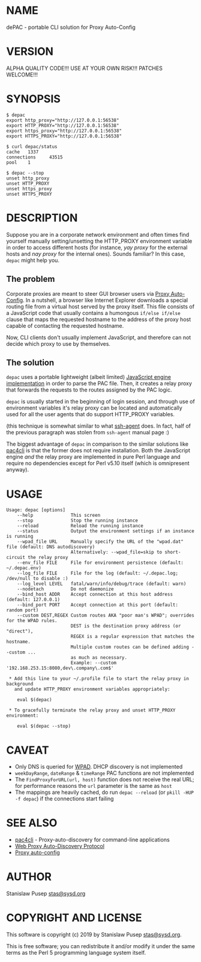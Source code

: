 # NAME

dePAC - portable CLI solution for Proxy Auto-Config

# VERSION

ALPHA QUALITY CODE!!! USE AT YOUR OWN RISK!!! PATCHES WELCOME!!!

# SYNOPSIS

    $ depac
    export http_proxy="http://127.0.0.1:56538"
    export HTTP_PROXY="http://127.0.0.1:56538"
    export https_proxy="http://127.0.0.1:56538"
    export HTTPS_PROXY="http://127.0.0.1:56538"

    $ curl depac/status
    cache   1337
    connections     43515
    pool    1

    $ depac --stop
    unset http_proxy
    unset HTTP_PROXY
    unset https_proxy
    unset HTTPS_PROXY

# DESCRIPTION

Suppose you are in a corporate network environment and often times find yourself
manually setting/unsetting the HTTP_PROXY environment variable in order to
access different hosts (for instance, _yay proxy_ for the external hosts and
_nay proxy_ for the internal ones). Sounds familiar? In this case, `depac` might
help you.

## The problem

Corporate proxies are meant to steer GUI browser users via
[Proxy Auto-Config](https://en.wikipedia.org/wiki/Proxy_auto-config). In a
nutshell, a browser like Internet Explorer downloads a special routing file
from a virtual host served by the proxy itself. This file consists of a
JavaScript code that usually contains a humongous `if/else if/else` clause
that maps the requested hostname to the address of the proxy host capable of
contacting the requested hostname.

Now, CLI clients don't usually implement JavaScript, and therefore can not
decide which proxy to use by themselves.

## The solution

`depac` uses a portable lightweight (albeit limited)
[JavaScript engine implementation](https://metacpan.org/pod/JE) in order to
parse the PAC file. Then, it creates a relay proxy that forwards the requests to
the routes assigned by the PAC logic.

`depac` is usually started in the beginning of login session, and through use of
environment variables it's relay proxy can be located and automatically used for
all the user agents that do support HTTP_PROXY variables.

(this technique is somewhat similar to what
[ssh-agent](https://en.wikipedia.org/wiki/Ssh-agent) does. In fact, half of the
previous paragraph was stolen from `ssh-agent` manual page :)

The biggest advantage of `depac` in comparison to the similar solutions like
[pac4cli](https://github.com/tkluck/pac4cli) is that the former does not require
installation. Both the JavaScript engine *and* the relay proxy are implemented
in pure Perl language and require no dependencies except for Perl v5.10 itself
(which is omnipresent anyway).

# USAGE

    Usage: depac [options]
        --help              This screen
        --stop              Stop the running instance
        --reload            Reload the running instance
        --status            Output the environment settings if an instance is running
        --wpad_file URL     Manually specify the URL of the "wpad.dat" file (default: DNS autodiscovery)
                            Alternatively: --wpad_file=skip to short-circuit the relay proxy
        --env_file FILE     File for environment persistence (default: ~/.depac.env)
        --log_file FILE     File for the log (default: ~/.depac.log; /dev/null to disable :)
        --log_level LEVEL   fatal/warn/info/debug/trace (default: warn)
        --nodetach          Do not daemonize
        --bind_host ADDR    Accept connection at this host address (default: 127.0.0.1)
        --bind_port PORT    Accept connection at this port (default: random port)
        --custom DEST,REGEX Custom routes AKA "poor man's WPAD"; overrides for the WPAD rules.
                            DEST is the destination proxy address (or "direct"),
                            REGEX is a regular expression that matches the hostname.
                            Multiple custom routes can be defined adding --custom ...
                            as much as necessary.
                            Example: --custom '192.168.253.15:8080,dev\.company\.com$'

     * Add this line to your ~/.profile file to start the relay proxy in background
       and update HTTP_PROXY environment variables appropriately:

        eval $(depac)

     * To gracefully terminate the relay proxy and unset HTTP_PROXY environment:

        eval $(depac --stop)

# CAVEAT

 - Only DNS is queried for
   [WPAD](https://en.wikipedia.org/wiki/Web_Proxy_Auto-Discovery_Protocol).
   DHCP discovery is not implemented
 - `weekDayRange`, `dateRange` & `timeRange` PAC functions are not implemented
 - The `FindProxyForURL(url, host)` function does not receive the real URL;
   for performance reasons the `url` parameter is the same as `host`
 - The mappings are heavily cached, do run `depac --reload`
   (or `pkill -HUP -f depac`) if the connections start failing

# SEE ALSO

 - [pac4cli](https://github.com/tkluck/pac4cli) - Proxy-auto-discovery for command-line applications
 - [Web Proxy Auto-Discovery Protocol](https://en.wikipedia.org/wiki/Web_Proxy_Auto-Discovery_Protocol)
 - [Proxy auto-config](https://en.wikipedia.org/wiki/Proxy_auto-config)

# AUTHOR

Stanislaw Pusep <stas@sysd.org>

# COPYRIGHT AND LICENSE

This software is copyright (c) 2019 by Stanislaw Pusep <stas@sysd.org>.

This is free software; you can redistribute it and/or modify it under
the same terms as the Perl 5 programming language system itself.

